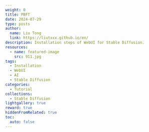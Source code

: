 ```yaml
---
weight: 0
title: PBFT
date: 2024-07-29
type: posts
author:
  name: Liu Tong
  link: https://liutxxx.github.io/en/
description: Installation steps of WebUI for Stable Diffusion.
resources:
  - name: featured-image
    src: 911.jpg
tags:
  - Installation
  - WebUI
  - AI
  - Stable Diffusion
categories:
  - Tutorial
collections:
  - Stable Diffusion
lightgallery: true
reward: true
hiddenFromRelated: true
toc:
  auto: false
---
```

